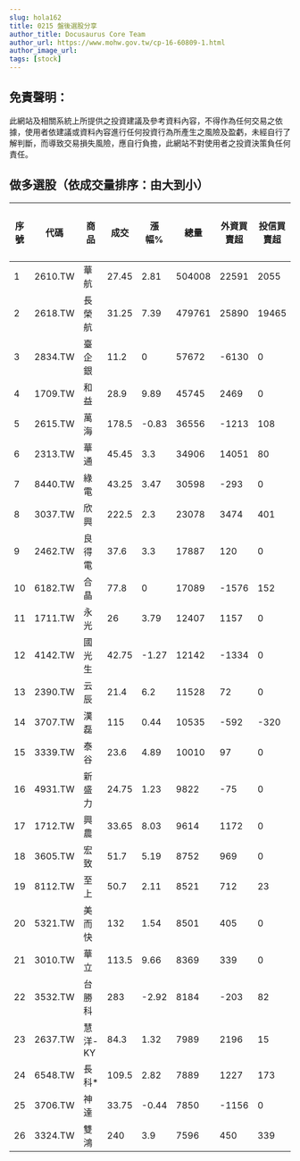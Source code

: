 ```yaml
---
slug: hola162
title: 0215 盤後選股分享
author_title: Docusaurus Core Team
author_url: https://www.mohw.gov.tw/cp-16-60809-1.html
author_image_url: 
tags: [stock]
---
```

## 免責聲明：
此網站及相關系統上所提供之投資建議及參考資料內容，不得作為任何交易之依據，使用者依建議或資料內容進行任何投資行為所產生之風險及盈虧，未經自行了解判斷，而導致交易損失風險，應自行負擔，此網站不對使用者之投資決策負任何責任。

## 做多選股（依成交量排序：由大到小）
| 序號 | 代碼      | 商品    | 成交    | 漲幅%    | 總量     | 外資買賣超  | 投信買賣超 | 最高價-最低價 | 振幅(%) | 成交量    |
| -- | ------- | ----- | ----- | ------ | ------ | ------ | ----- | ------- | ----- | ------ |
| 1  | 2610.TW | 華航    | 27.45 | 2.81   | 504008 | 22591  | 2055  | 1.9     | 7.12  | 504008 |
| 2  | 2618.TW | 長榮航   | 31.25 | 7.39   | 479761 | 25890  | 19465 | 2.35    | 8.08  | 479761 |
| 3  | 2834.TW | 臺企銀   | 11.2  | 0      | 57672  | \-6130 | 0     | 0.15    | 1.34  | 57672  |
| 4  | 1709.TW | 和益    | 28.9  | 9.89   | 45745  | 2469   | 0     | 2.7     | 10.27 | 45745  |
| 5  | 2615.TW | 萬海    | 178.5 | \-0.83 | 36556  | \-1213 | 108   | 5.5     | 3.06  | 36556  |
| 6  | 2313.TW | 華通    | 45.45 | 3.3    | 34906  | 14051  | 80    | 1.75    | 3.98  | 34906  |
| 7  | 8440.TW | 綠電    | 43.25 | 3.47   | 30598  | \-293  | 0     | 3.1     | 7.42  | 30598  |
| 8  | 3037.TW | 欣興    | 222.5 | 2.3    | 23078  | 3474   | 401   | 7.5     | 3.45  | 23078  |
| 9  | 2462.TW | 良得電   | 37.6  | 3.3    | 17887  | 120    | 0     | 1       | 2.75  | 17887  |
| 10 | 6182.TW | 合晶    | 77.8  | 0      | 17089  | \-1576 | 152   | 2.6     | 3.34  | 17089  |
| 11 | 1711.TW | 永光    | 26    | 3.79   | 12407  | 1157   | 0     | 1.45    | 5.79  | 12407  |
| 12 | 4142.TW | 國光生   | 42.75 | \-1.27 | 12142  | \-1334 | 0     | 2.7     | 6.24  | 12142  |
| 13 | 2390.TW | 云辰    | 21.4  | 6.2    | 11528  | 72     | 0     | 0.95    | 4.71  | 11528  |
| 14 | 3707.TW | 漢磊    | 115   | 0.44   | 10535  | \-592  | \-320 | 5       | 4.37  | 10535  |
| 15 | 3339.TW | 泰谷    | 23.6  | 4.89   | 10010  | 97     | 0     | 2.25    | 10    | 10010  |
| 16 | 4931.TW | 新盛力   | 24.75 | 1.23   | 9822   | \-75   | 0     | 2.35    | 9.61  | 9822   |
| 17 | 1712.TW | 興農    | 33.65 | 8.03   | 9614   | 1172   | 0     | 3.1     | 9.95  | 9614   |
| 18 | 3605.TW | 宏致    | 51.7  | 5.19   | 8752   | 969    | 0     | 2.5     | 5.09  | 8752   |
| 19 | 8112.TW | 至上    | 50.7  | 2.11   | 8521   | 712    | 23    | 1.5     | 3.02  | 8521   |
| 20 | 5321.TW | 美而快   | 132   | 1.54   | 8501   | 405    | 0     | 13      | 10    | 8501   |
| 21 | 3010.TW | 華立    | 113.5 | 9.66   | 8369   | 339    | 0     | 9.5     | 9.18  | 8369   |
| 22 | 3532.TW | 台勝科   | 283   | \-2.92 | 8184   | \-203  | 82    | 20.5    | 7.03  | 8184   |
| 23 | 2637.TW | 慧洋-KY | 84.3  | 1.32   | 7989   | 2196   | 15    | 1.6     | 1.92  | 7989   |
| 24 | 6548.TW | 長科\*  | 109.5 | 2.82   | 7889   | 1227   | 173   | 7       | 6.57  | 7889   |
| 25 | 3706.TW | 神達    | 33.75 | \-0.44 | 7850   | \-1156 | 0     | 0.6     | 1.77  | 7850   |
| 26 | 3324.TW | 雙鴻    | 240   | 3.9    | 7596   | 450    | 339   | 13      | 5.63  | 7596   |